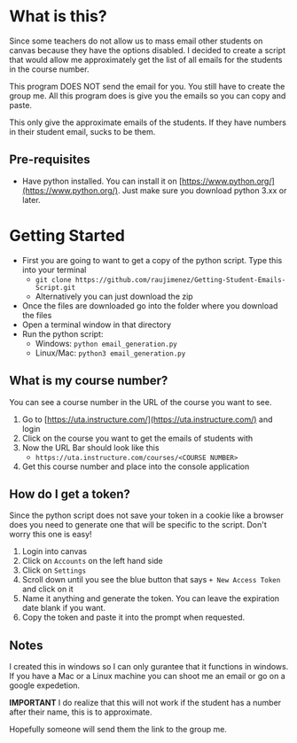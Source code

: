 # What is this?

Since some teachers do not allow us to mass email other students on canvas because they have the options disabled. I decided to create a script that would allow me approximately get the list of all emails for the students in the course number. 

This program DOES NOT send the email for you. You still have to create the group me. All this program does is give you the emails so you can copy and paste.

This only give the approximate emails of the students. If they have numbers in their student email, sucks to be them. 


## Pre-requisites
- Have python installed. You can install it on [https://www.python.org/](https://www.python.org/). Just make sure you download python 3.xx or later.


# Getting Started

 - First you are going to want to get a copy of the python script. Type this into your terminal 
	 - `git clone https://github.com/raujimenez/Getting-Student-Emails-Script.git`
	- Alternatively you can just download the zip
- Once the files are downloaded go into the folder where you download the files
- Open a terminal window in that directory
- Run the python script:
	-  Windows: `python email_generation.py` 
	- Linux/Mac: `python3 email_generation.py` 

## What is my course number?
You can see a course number in the URL of the course you want to see. 
 1. Go to [https://uta.instructure.com/](https://uta.instructure.com/) and login
 2. Click on the course you want to get the emails of students with
 3. Now the URL Bar should look like this 
	- `https://uta.instructure.com/courses/<COURSE NUMBER>`
4.  Get this course number and place into the console application

## How do I get a token?

Since the python script does not save your token in a cookie like a browser does you need to generate one that will be specific to the script. Don't worry this one is easy!
1. Login into canvas
2. Click on `Accounts` on the left hand side
3. Click on `Settings`
4. Scroll down until you see the blue button that says `+ New Access Token` and click on it
5. Name it anything and generate the token. You can leave the expiration date blank if you want.
6. Copy the token and paste it into the prompt when requested.

## Notes
I created this in windows so I can only gurantee that it functions in windows. If you have a Mac or a Linux machine you can shoot me an email or go on a google expedetion. 

**IMPORTANT**
I do realize that this will not work if the student has a number after their name, this is to approximate.

Hopefully someone will send them the link to the group me.